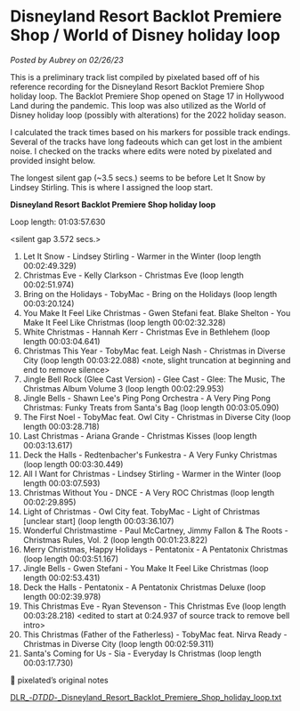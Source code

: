 # Disneyland Resort Backlot Premiere Shop / World of Disney holiday loop

*Posted by Aubrey on 02/26/23*

This is a preliminary track list compiled by pixelated based off of his reference recording for the Disneyland Resort Backlot Premiere Shop holiday loop. The Backlot Premiere Shop opened on Stage 17 in Hollywood Land during the pandemic. This loop was also utilized as the World of Disney holiday loop (possibly with alterations) for the 2022 holiday season.

I calculated the track times based on his markers for possible track endings. Several of the tracks have long fadeouts which can get lost in the ambient noise. I checked on the tracks where edits were noted by pixelated and provided insight below.

The longest silent gap (~3.5 secs.) seems to be before Let It Snow by Lindsey Stirling. This is where I assigned the loop start.

**Disneyland Resort Backlot Premiere Shop holiday loop**

Loop length: 01:03:57.630

<silent gap 3.572 secs.>

1. Let It Snow - Lindsey Stirling - Warmer in the Winter (loop length 00:02:49.329)
2. Christmas Eve - Kelly Clarkson - Christmas Eve (loop length 00:02:51.974)
3. Bring on the Holidays - TobyMac - Bring on the Holidays (loop length 00:03:20.124)
4. You Make It Feel Like Christmas - Gwen Stefani feat. Blake Shelton - You Make It Feel Like Christmas (loop length 00:02:32.328)
5. White Christmas - Hannah Kerr - Christmas Eve in Bethlehem (loop length 00:03:04.641)
6. Christmas This Year - TobyMac feat. Leigh Nash - Christmas in Diverse City (loop length 00:03:22.088)
<note, slight truncation at beginning and end to remove silence>
7. Jingle Bell Rock (Glee Cast Version) - Glee Cast - Glee: The Music, The Christmas Album Volume 3 (loop length 00:02:29.953)
8. Jingle Bells - Shawn Lee's Ping Pong Orchestra - A Very Ping Pong Christmas: Funky Treats from Santa's Bag (loop length 00:03:05.090)
9. The First Noel - TobyMac feat. Owl City - Christmas in Diverse City (loop length 00:03:28.718)
10. Last Christmas - Ariana Grande - Christmas Kisses (loop length 00:03:13.617)
11. Deck the Halls - Redtenbacher's Funkestra - A Very Funky Christmas (loop length 00:03:30.449)
12. All I Want for Christmas - Lindsey Stirling - Warmer in the Winter (loop length 00:03:07.593)
13. Christmas Without You - DNCE - A Very ROC Christmas (loop length 00:02:29.895)
14. Light of Christmas - Owl City feat. TobyMac - Light of Christmas [unclear start] (loop length 00:03:36.107)
15. Wonderful Christmastime - Paul McCartney, Jimmy Fallon & The Roots - Christmas Rules, Vol. 2 (loop length 00:01:23.822)
16. Merry Christmas, Happy Holidays - Pentatonix - A Pentatonix Christmas (loop length 00:03:51.167)
17. Jingle Bells - Gwen Stefani - You Make It Feel Like Christmas (loop length 00:02:53.431)
18. Deck the Halls - Pentatonix - A Pentatonix Christmas Deluxe (loop length 00:02:39.978)
19. This Christmas Eve - Ryan Stevenson - This Christmas Eve (loop length 00:03:28.218)
<edited to start at 0:24.937 of source track to remove bell intro>
20. This Christmas (Father of the Fatherless) - TobyMac feat. Nirva Ready - Christmas in Diverse City (loop length 00:02:59.311)
21. Santa's Coming for Us - Sia - Everyday Is Christmas (loop length 00:03:17.730)

<aside>
📌 pixelated’s original notes

[DLR_-_DTDD_-_Disneyland_Resort_Backlot_Premiere_Shop_holiday_loop.txt](Disneyland%20Resort%20Backlot%20Premiere%20Shop%20World%20of%20D%20ae050d45adf94fa98ad5a2e4c37cf69a/DLR_-_DTDD_-_Disneyland_Resort_Backlot_Premiere_Shop_holiday_loop.txt)

</aside>